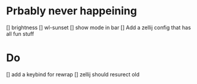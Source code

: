 # Prbably never happeining
[] brightness
[] wl-sunset
[] show mode in bar
[] Add a zellij config that has all fun stuff

# Do
[] add a keybind for rewrap
[] zellij should resurect old

